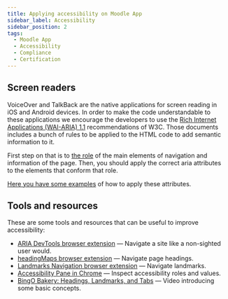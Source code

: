 ```yaml
---
title: Applying accessibility on Moodle App
sidebar_label: Accessibility
sidebar_position: 2
tags:
  - Moodle App
  - Accessibility
  - Compliance
  - Certification
---
```


## Screen readers

VoiceOver and TalkBack are the native applications for screen reading in iOS and Android devices. In order to make the code understandable to these applications we encourage the developers to use the [Rich Internet Applications (WAI-ARIA) 1.1](https://www.w3.org/TR/wai-aria-1.1/|Accessible) recommendations of W3C. Those documents includes a bunch of rules to be applied to the HTML code to add semantic information to it.

First step on that is to [the role](https://www.w3.org/TR/wai-aria-1.1/#role_definitions|identify) of the main elements of navigation and information of the page. Then, you should apply the correct aria attributes to the elements that conform that role.

[Here you have some examples](https://github.com/moodlehq/moodleapp/commit/b95de260ee46d6278d03cff294015aa11fd99a6b) of how to apply these attributes.

## Tools and resources

These are some tools and resources that can be useful to improve accessibility:

- [ARIA DevTools browser extension](https://chrome.google.com/webstore/detail/aria-devtools/dneemiigcbbgbdjlcdjjnianlikimpck) — Navigate a site like a non-sighted user would.
- [headingMaps browser extension](https://chrome.google.com/webstore/detail/headingsmap/flbjommegcjonpdmenkdiocclhjacmbi) — Navigate page headings.
- [Landmarks Navigation browser extension](https://chrome.google.com/webstore/detail/landmark-navigation-via-k/ddpokpbjopmeeiiolheejjpkonlkklgp) — Navigate landmarks.
- [Accessibility Pane in Chrome](https://developer.chrome.com/docs/devtools/accessibility/reference/#pane) — Inspect accessibility roles and values.
- [BingO Bakery: Headings, Landmarks, and Tabs](https://www.youtube.com/watch?v=HE2R86EZPMA) — Video introducing some basic concepts.
